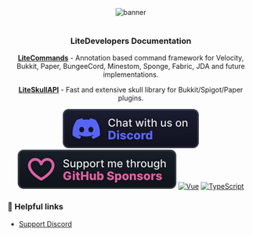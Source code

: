 <div align="center">

<img src="https://github.com/Rollczi/LiteCommands/assets/49173834/4c297b16-eacd-4c89-ba34-2767b114e391" alt="banner" width="65%"/>

</div>

<br>

<div align="center">

### LiteDevelopers Documentation

[**LiteCommands**](https://github.com/Rollczi/LiteCommands) - Annotation based command framework for Velocity, Bukkit, Paper, BungeeCord, Minestom, Sponge, Fabric, JDA and future implementations.

[**LiteSkullAPI**](https://github.com/Rollczi/LiteSkullAPI) - Fast and extensive skull library for Bukkit/Spigot/Paper plugins.

[![Discord](https://raw.githubusercontent.com/intergrav/devins-badges/v3/assets/cozy/social/discord-plural_vector.svg)](https://discord.gg/6cUhkj6uZJ)
[![Sponsor](https://raw.githubusercontent.com/intergrav/devins-badges/v3/assets/cozy/donate/ghsponsors-singular_vector.svg)](https://github.com/sponsors/Rollczi)
[![Vue](https://raw.githubusercontent.com/intergrav/devins-badges/v3/assets/cozy/built-with/vue_vector.svg)](https://vuejs.org/guide/introduction.html)
[![TypeScript](https://raw.githubusercontent.com/intergrav/devins-badges/v3/assets/cozy/built-with/typescript_vector.svg)](https://www.typescriptlang.org/)

</div>


### 📌 Helpful links
- [Support Discord](https://discord.gg/6cUhkj6uZJ)


